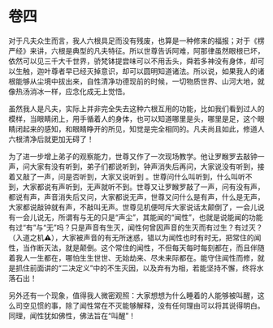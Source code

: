 # 卷四

​          对于凡夫众生而言，我人六根具足而没有残废，也算是一种修来的福报；对于《楞严经》来讲，六根是典型的凡夫特征。所以世尊告诉阿难，阿那律虽然眼根已坏，依然可以见三千大千世界，骄梵钵提尝味可以不用舌头，舜若多神没有身体，却可以生触，迦叶尊者早已经灭掉意识，却可以圆明知道诸法。所以说，如果我人的诸根能够从尘境中拔出来，自性清净功德现前的时候，一切物质世界、山河大地，就像热汤消冰一样，应念化成无上觉悟。         

​        虽然我人是凡夫，实际上并非完全失去这种六根互用的功能，比如我们看到过人的模样，当眼睛闭上，用手循着人的身体，也可以知道哪里是头，哪里是足，这个眼睛闭起来的感知，和眼睛睁开的所见，知觉是完全相同的。凡夫尚且如此，修道人六根清净后就更加无碍了！

​         为了进一步增上弟子的观察能力，世尊又作了一次现场教学。他让罗睺罗去敲钟一声，问大家有没有听到，弟子们都说听到，钟声消失后再问，大家说没有听到，接着又敲了一声，问是否听到，大家又说听到 。世尊问什么叫听到，什么叫听不到，大家都说有声听到，无声就听不到。世尊又让罗睺罗敲了一声，问有没有声，都说有声，声音消失后又问，大家都说无声，世尊又问什么是有声，什么是无声，大家都说敲钟就有声，不敲叫无声。世尊见机便呵斥大家说话太颠倒了，一会儿说有一会儿说无，所谓有与无的只是“声尘”，其能闻的“闻性”，也就是说能闻的功能有过“有”与“无”吗？只是声音有生灭，闻性何曾因声音的生灭而有过生？有过灭？（入道之机⚠️），大家被声音的有无所迷惑，错以为闻性也时有时无，把常住的闻性，当作断灭法，就是颠倒。这个常住的闻性，不但每天每时每刻都在，而且伴随着我人一生都在，哪怕生生世世、无始劫来、尽未来际都在。能守住闻性而修，就是抓住前面讲的“二决定义”中的不生灭因，以及弃有为相，若能坚持不懈，终将水落石出！

​         另外还有一个现象，值得我人微密观照：大家想想为什么睡着的人能够被叫醒，这么司空见惯的事，除了闻性常在不灭能够解释，没有任何理由可以将其说得明白。同理，闻性犹如佛性，佛法旨在“叫醒”！